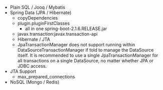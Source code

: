 * Plain SQL / Jooq / Mybatis 
* Spring Data (JPA / Hibernate)
    * copyDependencies
    * plugin.pluginFirstClasses 
        * all in one spring-boot-2.1.6.RELEASE.jar
    * javax.transaction:javax.transaction-api
    * Hibernate / JTA
    * JpaTransactionManager does not support 
    running within DataSourceTransactionManager if told to manage the DataSource itself.
    It is recommended to use a single JpaTransactionManager for all transactions
    on a single DataSource, no matter whether JPA or JDBC access.
* JTA Support
    * max_prepared_connections
* NoSQL (Mongo / Redis)